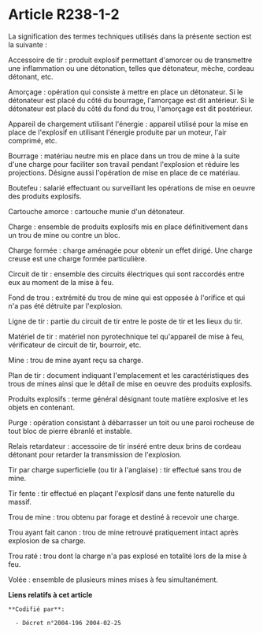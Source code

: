 # Article R238-1-2

La signification des termes techniques utilisés dans la présente section est la suivante :

Accessoire de tir : produit explosif permettant d'amorcer ou de transmettre une inflammation ou une détonation, telles que
détonateur, mèche, cordeau détonant, etc.

Amorçage : opération qui consiste à mettre en place un détonateur. Si le détonateur est placé du côté du bourrage, l'amorçage
est dit antérieur. Si le détonateur est placé du côté du fond du trou, l'amorçage est dit postérieur.

Appareil de chargement utilisant l'énergie : appareil utilisé pour la mise en place de l'explosif en utilisant l'énergie
produite par un moteur, l'air comprimé, etc.

Bourrage : matériau neutre mis en place dans un trou de mine à la suite d'une charge pour faciliter son travail pendant
l'explosion et réduire les projections. Désigne aussi l'opération de mise en place de ce matériau.

Boutefeu : salarié effectuant ou surveillant les opérations de mise en oeuvre des produits explosifs.

Cartouche amorce : cartouche munie d'un détonateur.

Charge : ensemble de produits explosifs mis en place définitivement dans un trou de mine ou contre un bloc.

Charge formée : charge aménagée pour obtenir un effet dirigé. Une charge creuse est une charge formée particulière.

Circuit de tir : ensemble des circuits électriques qui sont raccordés entre eux au moment de la mise à feu.

Fond de trou : extrémité du trou de mine qui est opposée à l'orifice et qui n'a pas été détruite par l'explosion.

Ligne de tir : partie du circuit de tir entre le poste de tir et les lieux du tir.

Matériel de tir : matériel non pyrotechnique tel qu'appareil de mise à feu, vérificateur de circuit de tir, bourroir, etc.

Mine : trou de mine ayant reçu sa charge.

Plan de tir : document indiquant l'emplacement et les caractéristiques des trous de mines ainsi que le détail de mise en
oeuvre des produits explosifs.

Produits explosifs : terme général désignant toute matière explosive et les objets en contenant.

Purge : opération consistant à débarrasser un toit ou une paroi rocheuse de tout bloc de pierre ébranlé et instable.

Relais retardateur : accessoire de tir inséré entre deux brins de cordeau détonant pour retarder la transmission de
l'explosion.

Tir par charge superficielle (ou tir à l'anglaise) : tir effectué sans trou de mine.

Tir fente : tir effectué en plaçant l'explosif dans une fente naturelle du massif.

Trou de mine : trou obtenu par forage et destiné à recevoir une charge.

Trou ayant fait canon : trou de mine retrouvé pratiquement intact après explosion de sa charge.

Trou raté : trou dont la charge n'a pas explosé en totalité lors de la mise à feu.

Volée : ensemble de plusieurs mines mises à feu simultanément.

**Liens relatifs à cet article**

	**Codifié par**:

	  - Décret n°2004-196 2004-02-25

